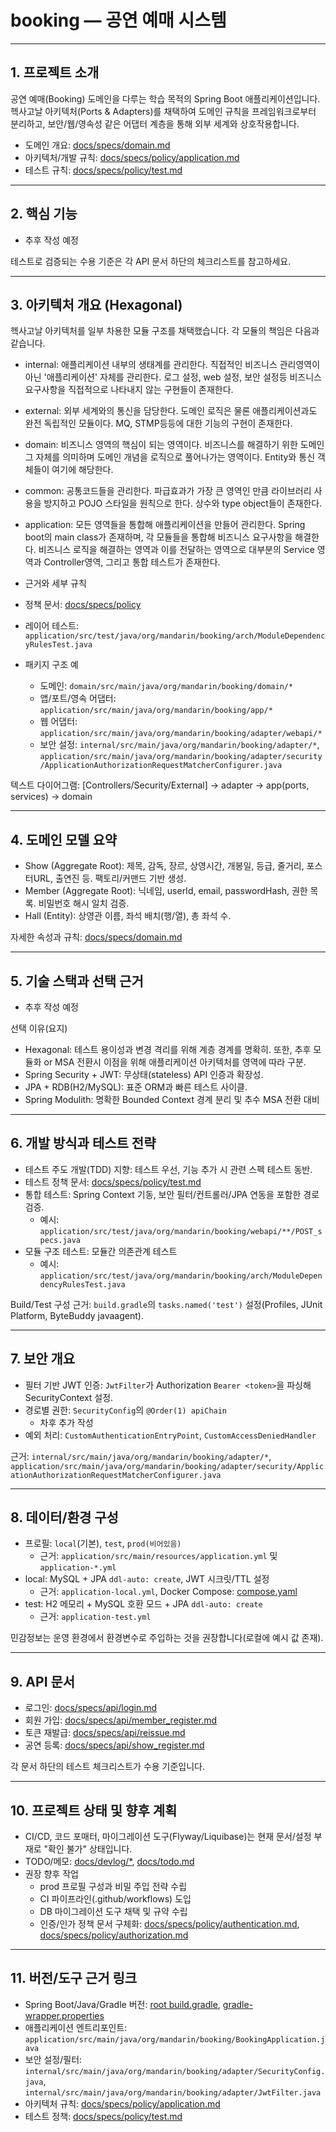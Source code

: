 # booking — 공연 예매 시스템

---

## 1. 프로젝트 소개

공연 예매(Booking) 도메인을 다루는 학습 목적의 Spring Boot 애플리케이션입니다. 헥사고날 아키텍처(Ports & Adapters)를 채택하여 도메인 규칙을 프레임워크로부터 분리하고, 보안/웹/영속성
같은 어댑터 계층을 통해 외부 세계와 상호작용합니다.

- 도메인 개요: [docs/specs/domain.md](docs/specs/domain.md)
- 아키텍처/개발 규칙: [docs/specs/policy/application.md](docs/specs/policy/application.md)
- 테스트 규칙: [docs/specs/policy/test.md](docs/specs/policy/test.md)

---

## 2. 핵심 기능

- 추후 작성 예정

테스트로 검증되는 수용 기준은 각 API 문서 하단의 체크리스트를 참고하세요.

---

## 3. 아키텍처 개요 (Hexagonal)

헥사고날 아키텍처를 일부 차용한 모듈 구조를 채택했습니다. 각 모듈의 책임은 다음과 같습니다.

- internal: 애플리케이션 내부의 생태계를 관리한다. 직접적인 비즈니스 관리영역이 아닌 '애플리케이션' 자체를 관리한다. 로그 설정, web 설정, 보안 설정등 비즈니스 요구사항을 직접적으로 나타내지 않는
  구현들이 존재한다.
- external: 외부 세계와의 통신을 담당한다. 도메인 로직은 물론 애플리케이션과도 완전 독립적인 모듈이다. MQ, STMP등등에 대한 기능의 구현이 존재한다.
- domain: 비즈니스 영역의 핵심이 되는 영역이다. 비즈니스를 해결하기 위한 도메인 그 자체를 의미하며 도메인 개념을 로직으로 풀어나가는 영역이다. Entity와 통신 객체들이 여기에 해당한다.
- common: 공통코드들을 관리한다. 파급효과가 가장 큰 영역인 만큼 라이브러리 사용을 방지하고 POJO 스타일을 원칙으로 한다. 상수와 type object들이 존재한다.
- application: 모든 영역들을 통합해 애플리케이션을 만들어 관리한다. Spring boot의 main class가 존재하며, 각 모듈들을 통합해 비즈니스 요구사항을 해결한다. 비즈니스 로직을 해결하는
  영역과 이를 전달하는 영역으로 대부분의 Service 영역과 Controller영역, 그리고 통합 테스트가 존재한다.

- 근거와 세부 규칙

- 정책 문서: [docs/specs/policy](docs/specs/policy)
- 레이어 테스트: `application/src/test/java/org/mandarin/booking/arch/ModuleDependencyRulesTest.java`
- 패키지 구조 예
    - 도메인: `domain/src/main/java/org/mandarin/booking/domain/*`
    - 앱/포트/영속 어댑터: `application/src/main/java/org/mandarin/booking/app/*`
  - 웹 어댑터: `application/src/main/java/org/mandarin/booking/adapter/webapi/*`
  - 보안 설정: `internal/src/main/java/org/mandarin/booking/adapter/*`,
    `application/src/main/java/org/mandarin/booking/adapter/security/ApplicationAuthorizationRequestMatcherConfigurer.java`

텍스트 다이어그램: [Controllers/Security/External] → adapter → app(ports, services) → domain

---

## 4. 도메인 모델 요약

- Show (Aggregate Root): 제목, 감독, 장르, 상영시간, 개봉일, 등급, 줄거리, 포스터URL, 출연진 등. 팩토리/커맨드 기반 생성.
- Member (Aggregate Root): 닉네임, userId, email, passwordHash, 권한 목록. 비밀번호 해시 일치 검증.
- Hall (Entity): 상영관 이름, 좌석 배치(행/열), 총 좌석 수.

자세한 속성과 규칙: [docs/specs/domain.md](docs/specs/domain.md)

---

## 5. 기술 스택과 선택 근거

- 추후 작성 예정

선택 이유(요지)

- Hexagonal: 테스트 용이성과 변경 격리를 위해 계층 경계를 명확히. 또한, 추후 모듈화 or MSA 전환시 이점을 위해 애플리케이션 아키텍처를 영역에 따라 구분.
- Spring Security + JWT: 무상태(stateless) API 인증과 확장성.
- JPA + RDB(H2/MySQL): 표준 ORM과 빠른 테스트 사이클.
- Spring Modulith: 명확한 Bounded Context 경계 분리 및 추수 MSA 전환 대비

---

## 6. 개발 방식과 테스트 전략

- 테스트 주도 개발(TDD) 지향: 테스트 우선, 기능 추가 시 관련 스펙 테스트 동반.
- 테스트 정책 문서: [docs/specs/policy/test.md](docs/specs/policy/test.md)
- 통합 테스트: Spring Context 기동, 보안 필터/컨트롤러/JPA 연동을 포함한 경로 검증.
    - 예시: `application/src/test/java/org/mandarin/booking/webapi/**/POST_specs.java`
- 모듈 구조 테스트: 모듈간 의존관계 테스트
    - 예시: `application/src/test/java/org/mandarin/booking/arch/ModuleDependencyRulesTest.java`

Build/Test 구성 근거: `build.gradle`의 `tasks.named('test')` 설정(Profiles, JUnit Platform, ByteBuddy javaagent).

---

## 7. 보안 개요

- 필터 기반 JWT 인증: `JwtFilter`가 Authorization `Bearer <token>`을 파싱해 SecurityContext 설정.
- 경로별 권한: `SecurityConfig`의 `@Order(1) apiChain`
    - 차후 추가 작성
- 예외 처리: `CustomAuthenticationEntryPoint`, `CustomAccessDeniedHandler`

근거: `internal/src/main/java/org/mandarin/booking/adapter/*`,
`application/src/main/java/org/mandarin/booking/adapter/security/ApplicationAuthorizationRequestMatcherConfigurer.java`

---

## 8. 데이터/환경 구성

- 프로필: `local`(기본), `test`, `prod(비어있음)`
    - 근거: `application/src/main/resources/application.yml` 및 `application-*.yml`
- local: MySQL + JPA `ddl-auto: create`, JWT 시크릿/TTL 설정
    - 근거: `application-local.yml`, Docker Compose: [compose.yaml](application/src/main/resources/compose.yaml)
- test: H2 메모리 + MySQL 호환 모드 + JPA `ddl-auto: create`
  - 근거: `application-test.yml`

민감정보는 운영 환경에서 환경변수로 주입하는 것을 권장합니다(로컬에 예시 값 존재).

---

## 9. API 문서

- 로그인: [docs/specs/api/login.md](docs/specs/api/login.md)
- 회원 가입: [docs/specs/api/member_register.md](docs/specs/api/member_register.md)
- 토큰 재발급: [docs/specs/api/reissue.md](docs/specs/api/reissue.md)
- 공연 등록: [docs/specs/api/show_register.md](docs/specs/api/show_register.md)

각 문서 하단의 테스트 체크리스트가 수용 기준입니다.

---

## 10. 프로젝트 상태 및 향후 계획

- CI/CD, 코드 포매터, 마이그레이션 도구(Flyway/Liquibase)는 현재 문서/설정 부재로 "확인 불가" 상태입니다.
- TODO/메모: [docs/devlog/*](docs/devlog), [docs/todo.md](docs/todo.md)
- 권장 향후 작업
  - prod 프로필 구성과 비밀 주입 전략 수립
  - CI 파이프라인(.github/workflows) 도입
  - DB 마이그레이션 도구 채택 및 규약 수립
  - 인증/인가 정책 문서
    구체화: [docs/specs/policy/authentication.md](docs/specs/policy/authentication.md), [docs/specs/policy/authorization.md](docs/specs/policy/authorization.md)

---

## 11. 버전/도구 근거 링크

- Spring Boot/Java/Gradle
  버전: [root build.gradle](build.gradle), [gradle-wrapper.properties](gradle/wrapper/gradle-wrapper.properties)
- 애플리케이션 엔트리포인트: `application/src/main/java/org/mandarin/booking/BookingApplication.java`
- 보안 설정/필터: `internal/src/main/java/org/mandarin/booking/adapter/SecurityConfig.java`,
  `internal/src/main/java/org/mandarin/booking/adapter/JwtFilter.java`
- 아키텍처 규칙: [docs/specs/policy/application.md](docs/specs/policy/application.md)
- 테스트 정책: [docs/specs/policy/test.md](docs/specs/policy/test.md)
